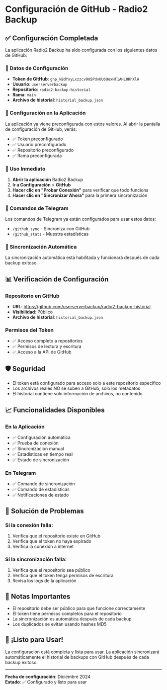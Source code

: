 # Configuración de GitHub - Radio2 Backup

## ✅ Configuración Completada

La aplicación Radio2 Backup ha sido configurada con los siguientes datos de GitHub:

### 🔧 Datos de Configuración

- **Token de GitHub**: `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`
- **Usuario**: `userserverbackup`
- **Repositorio**: `radio2-backup-historial`
- **Rama**: `main`
- **Archivo de historial**: `historial_backup.json`

### 📱 Configuración en la Aplicación

La aplicación ya viene preconfigurada con estos valores. Al abrir la pantalla de configuración de GitHub, verás:

- ✅ Token preconfigurado
- ✅ Usuario preconfigurado
- ✅ Repositorio preconfigurado
- ✅ Rama preconfigurada

### 🚀 Uso Inmediato

1. **Abrir la aplicación** Radio2 Backup
2. **Ir a Configuración** > **GitHub**
3. **Hacer clic en "Probar Conexión"** para verificar que todo funciona
4. **Hacer clic en "Sincronizar Ahora"** para la primera sincronización

### 🤖 Comandos de Telegram

Los comandos de Telegram ya están configurados para usar estos datos:

- `/github_sync` - Sincroniza con GitHub
- `/github_stats` - Muestra estadísticas

### 🔄 Sincronización Automática

La sincronización automática está habilitada y funcionará después de cada backup exitoso.

## 📊 Verificación de Configuración

### Repositorio en GitHub
- **URL**: https://github.com/userserverbackup/radio2-backup-historial
- **Visibilidad**: Público
- **Archivo de historial**: `historial_backup.json`

### Permisos del Token
- ✅ Acceso completo a repositorios
- ✅ Permisos de lectura y escritura
- ✅ Acceso a la API de GitHub

## 🛡️ Seguridad

- El token está configurado para acceso solo a este repositorio específico
- Los archivos reales NO se suben a GitHub, solo los metadatos
- El historial contiene solo información de archivos, no contenido

## 📈 Funcionalidades Disponibles

### En la Aplicación
- ✅ Configuración automática
- ✅ Prueba de conexión
- ✅ Sincronización manual
- ✅ Estadísticas en tiempo real
- ✅ Estado de sincronización

### En Telegram
- ✅ Comando de sincronización
- ✅ Comando de estadísticas
- ✅ Notificaciones de estado

## 🔧 Solución de Problemas

### Si la conexión falla:
1. Verifica que el repositorio existe en GitHub
2. Verifica que el token no haya expirado
3. Verifica la conexión a internet

### Si la sincronización falla:
1. Verifica que el repositorio sea público
2. Verifica que el token tenga permisos de escritura
3. Revisa los logs de la aplicación

## 📝 Notas Importantes

- El repositorio debe ser público para que funcione correctamente
- El token tiene permisos completos para el repositorio
- La sincronización es automática después de cada backup
- Los duplicados se evitan usando hashes MD5

## 🎉 ¡Listo para Usar!

La configuración está completa y lista para usar. La aplicación sincronizará automáticamente el historial de backups con GitHub después de cada backup exitoso.

---

**Fecha de configuración**: Diciembre 2024  
**Estado**: ✅ Configurado y listo para usar 